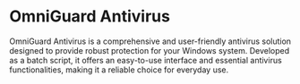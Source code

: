 # OmniGuard Antivirus
 OmniGuard Antivirus is a comprehensive and user-friendly antivirus solution designed to provide robust protection for your Windows system. Developed as a batch script, it offers an easy-to-use interface and essential antivirus functionalities, making it a reliable choice for everyday use.
